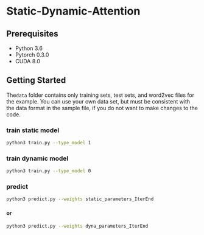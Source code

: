 # Static-Dynamic-Attention

## Prerequisites
* Python 3.6
* Pytorch 0.3.0
* CUDA 8.0

## Getting Started
The```data``` folder contains only training sets, test sets, and word2vec files for the example. 
You can use your own data set, but must be consistent with the data format in the sample file, if you do not want to make changes to the code.
### train static model
```bash
python3 train.py --type_model 1
```
### train dynamic model
```bash
python3 train.py --type_model 0
```
### predict 
```bash
python3 predict.py --weights static_parameters_IterEnd
```
#### or 
```bash
python3 predict.py --weights dyna_parameters_IterEnd
```

